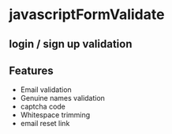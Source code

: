 # javascriptFormValidate
## login / sign up validation
<h2> Features </h1>
<ul>
<li> Email validation</li>
<li> Genuine names validation</li>
<li> captcha code</li>
<li> Whitespace trimming</li>
<li> email reset link </li>
</ul>
